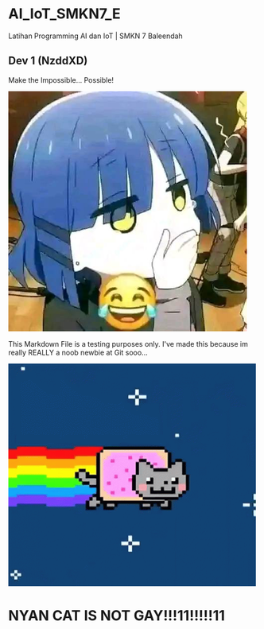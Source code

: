 # AI_IoT_SMKN7_E
Latihan Programming AI dan IoT | SMKN 7 Baleendah

## Dev 1 (NzddXD)
Make the Impossible... Possible!

![RyoYamada](https://github.com/nothazel24/AI_IoT_7_E/blob/master/pics/awokawok.png)

This Markdown File is a testing purposes only. I've made this because im really REALLY a noob newbie at Git sooo...

![nyan-car](https://github.com/nothazel24/AI_IoT_7_E/blob/dev1-nzd/pictures/nyan-cat.gif)

# NYAN CAT IS NOT GAY!!!11!!!!!11
